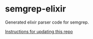 # semgrep-elixir

Generated elixir parser code for semgrep.

[Instructions for updating this repo](https://github.com/returntocorp/ocaml-tree-sitter/blob/master/doc/release.md)
